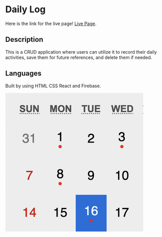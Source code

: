 # Daily Log

Here is the link for the live page! [Live Page](https://seungmin-shin-project-3.netlify.app/).

## Description

This is a CRUD application where users can utilize it to record their daily activities, save them for future references, and delete them if needed.

## Languages

Built by using HTML CSS React and Firebase.

![](src/image/image-1.png)
